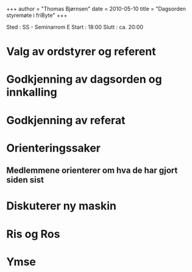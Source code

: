 +++
author = "Thomas Bjørnsen"
date = 2010-05-10
title = "Dagsorden styremøte i friByte"
+++

Sted : SS - Seminarrom E Start : 18:00 Slutt : ca. 20:00

# Valg av ordstyrer og referent

# Godkjenning av dagsorden og innkalling

# Godkjenning av referat

# Orienteringssaker

## Medlemmene orienterer om hva de har gjort siden sist

# Diskuterer ny maskin

# Ris og Ros

# Ymse
